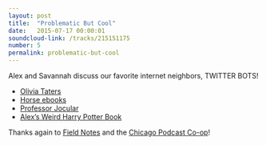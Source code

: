 ```yaml
---
layout: post
title:  "Problematic But Cool"
date:   2015-07-17 00:00:01
soundcloud-link: /tracks/215151175
number: 5
permalink: problematic-but-cool
---
```


Alex and Savannah discuss our favorite internet neighbors, TWITTER BOTS! 

- [Olivia Taters](https://twitter.com/oliviataters)
- [Horse ebooks](https://twitter.com/horse_ebooks)
- [Professor Jocular](https://twitter.com/profjocular)
- [Alex’s Weird Harry Potter Book](https://twitter.com/oliviataters/status/548700546354659328)

Thanks again to [Field Notes](http://fieldnotesbrand.com/) and the [Chicago Podcast Co-op](http://chicagopodcastcoop.com/)! 